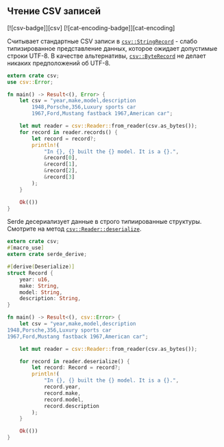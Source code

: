 ## Чтение CSV записей

[![csv-badge]][csv] [![cat-encoding-badge]][cat-encoding]

Считывает стандартные CSV записи в [`csv::StringRecord`](https://docs.rs/csv/*/csv/struct.StringRecord.html) - слабо типизированное представление данных, которое ожидает допустимые строки UTF-8. В качестве альтернативы, [`csv::ByteRecord`](https://docs.rs/csv/*/csv/struct.ByteRecord.html) не делает никаких предположений об UTF-8.

```rust
extern crate csv;
use csv::Error;

fn main() -> Result<(), Error> {
    let csv = "year,make,model,description
		1948,Porsche,356,Luxury sports car
		1967,Ford,Mustang fastback 1967,American car";

    let mut reader = csv::Reader::from_reader(csv.as_bytes());
    for record in reader.records() {
        let record = record?;
        println!(
            "In {}, {} built the {} model. It is a {}.",
            &record[0],
            &record[1],
            &record[2],
            &record[3]
        );
    }

    Ok(())
}
```

Serde десериализует данные в строго типиированные структуры. Смотрите на метод [`csv::Reader::deserialize`](https://docs.rs/csv/*/csv/struct.Reader.html#method.deserialize).

```rust
extern crate csv;
#[macro_use]
extern crate serde_derive;

#[derive(Deserialize)]
struct Record {
    year: u16,
    make: String,
    model: String,
    description: String,
}

fn main() -> Result<(), csv::Error> {
    let csv = "year,make,model,description
1948,Porsche,356,Luxury sports car
1967,Ford,Mustang fastback 1967,American car";

    let mut reader = csv::Reader::from_reader(csv.as_bytes());

    for record in reader.deserialize() {
        let record: Record = record?;
        println!(
            "In {}, {} built the {} model. It is a {}.",
            record.year,
            record.make,
            record.model,
            record.description
        );
    }

    Ok(())
}
```


